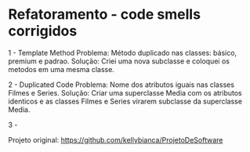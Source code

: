 # Refatoramento - code smells corrigidos

1 - Template Method
  Problema: Método duplicado nas classes: básico, premium e padrao.
  Solução: Criei uma nova subclasse e coloquei os metodos em uma mesma classe.
  
2 - Duplicated Code
   Problema: Nome dos atributos iguais nas classes Filmes e Series.
   Solução: Criar uma superclasse Media com os atributos identicos e as classes Filmes e Series virarem subclasse da superclasse Media.
   
3 -


Projeto original: https://github.com/kellybianca/ProjetoDeSoftware
